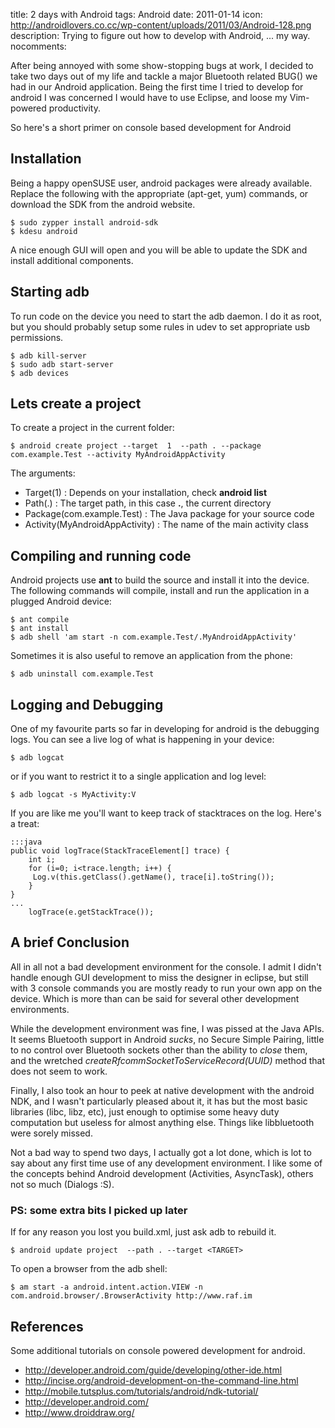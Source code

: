 title: 2 days with Android
tags: Android
date: 2011-01-14
icon: http://androidlovers.co.cc/wp-content/uploads/2011/03/Android-128.png
description: Trying to figure out how to develop with Android, ... my way.
nocomments:

After being annoyed with some show-stopping bugs at work, I decided to take two days
out of my life and tackle a major Bluetooth related BUG() we had in our Android application. 
Being the first time I tried to develop for android I was concerned I would have to use 
Eclipse, and loose my Vim-powered productivity. 

So here's a short primer on console based development for Android

## Installation

Being a happy openSUSE user, android packages were already available. Replace
the following with the appropriate (apt-get, yum) commands, or download the
SDK from the android website.


	$ sudo zypper install android-sdk
	$ kdesu android 

A nice enough GUI will open and you will be able to update the SDK and install
additional components.

## Starting adb 

To run code on the device you need to start the adb daemon. I 
do it as root, but you should probably setup some rules in udev to set
appropriate usb permissions.

	$ adb kill-server
	$ sudo adb start-server
	$ adb devices


## Lets create a project

To create a project in the current folder:

	$ android create project --target  1  --path . --package com.example.Test --activity MyAndroidAppActivity
	
The arguments:

 - Target(1) : Depends on your installation, check **android list**
 - Path(.) : The target path, in this case **.**, the current directory
 - Package(com.example.Test) : The Java package for your source code
 - Activity(MyAndroidAppActivity) : The name of the main activity class


## Compiling and running code

Android projects use **ant** to build the source and install it into the device. 
The following commands will compile, install and run the application in a plugged
Android device:

	$ ant compile
	$ ant install
	$ adb shell 'am start -n com.example.Test/.MyAndroidAppActivity'

Sometimes it is also useful to remove an application from the phone:

	$ adb uninstall com.example.Test


## Logging and Debugging

One of my favourite parts so far in developing for android is the debugging
logs. You can see a live log of what is happening in your device:

	$ adb logcat
	
or if you want to restrict it to a single application and log level:

	$ adb logcat -s MyActivity:V

If you are like me you'll want to keep track of stacktraces on the log.
Here's a treat:

	:::java
	public void logTrace(StackTraceElement[] trace) {
	    int i;
	    for (i=0; i<trace.length; i++) {
		 Log.v(this.getClass().getName(), trace[i].toString());          
	    }
	}
	...
	    logTrace(e.getStackTrace());


## A brief Conclusion

All in all not a bad development environment for the console. I admit I didn't
handle enough GUI development to miss the designer in eclipse, but still with 3 console
commands you are mostly ready to run your own app on the device. Which is more than can be 
said for several other development environments.

While the development environment was fine, I was pissed at the Java APIs. It
seems Bluetooth support in Android *sucks*, no Secure Simple Pairing, little to no control
over Bluetooth sockets other than the ability to *close* them, and the wretched 
*createRfcommSocketToServiceRecord(UUID)* method that does not seem to work.

Finally, I also took an hour to peek at native development with the android NDK, and I
wasn't particularly pleased about it, it has but the most basic libraries (libc, libz, etc), just
enough to optimise some heavy duty computation but useless for almost anything else. Things
like libbluetooth were sorely missed.

Not a bad way to spend two days, I actually got a lot done, which is lot to say about any 
first time use of any development environment. I like some of the concepts behind
Android development (Activities, AsyncTask), others not so much (Dialogs :S).


### PS: some extra bits I picked up later

If for any reason you lost you build.xml, just ask adb to rebuild it.

	$ android update project  --path . --target <TARGET>

To open a browser from the adb shell:

	$ am start -a android.intent.action.VIEW -n com.android.browser/.BrowserActivity http://www.raf.im


## References

Some additional tutorials on console powered development for android.

 - http://developer.android.com/guide/developing/other-ide.html
 - http://incise.org/android-development-on-the-command-line.html
 - http://mobile.tutsplus.com/tutorials/android/ndk-tutorial/
 - http://developer.android.com/
 - http://www.droiddraw.org/
